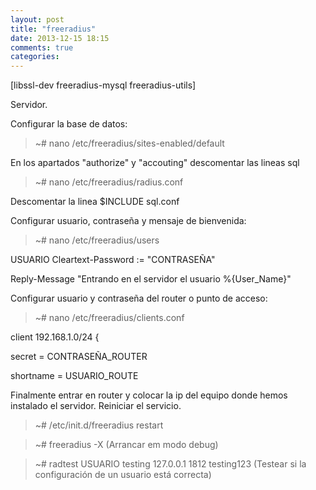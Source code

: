 ```yaml
---
layout: post
title: "freeradius"
date: 2013-12-15 18:15
comments: true
categories: 
---
```

[libssl-dev freeradius-mysql freeradius-utils]

Servidor.

Configurar la base de datos:

>~# nano /etc/freeradius/sites-enabled/default

En los apartados "authorize" y "accouting" descomentar las lineas sql

>~# nano /etc/freeradius/radius.conf

Descomentar la linea $INCLUDE sql.conf

Configurar usuario, contraseña y mensaje de bienvenida:

>~# nano /etc/freeradius/users

USUARIO Cleartext-Password := "CONTRASEÑA"

Reply-Message "Entrando en el servidor el usuario %{User_Name}"

Configurar usuario y contraseña del router o punto de acceso:

>~# nano /etc/freeradius/clients.conf

client 192.168.1.0/24 {

secret		= CONTRASEÑA_ROUTER

shortname	= USUARIO_ROUTE

Finalmente entrar en router y colocar la ip del equipo donde hemos instalado el servidor. Reiniciar el servicio.

>~# /etc/init.d/freeradius restart

>~# freeradius -X (Arrancar em modo debug)

>~# radtest USUARIO testing 127.0.0.1 1812 testing123 (Testear si la configuración de un usuario está correcta)

